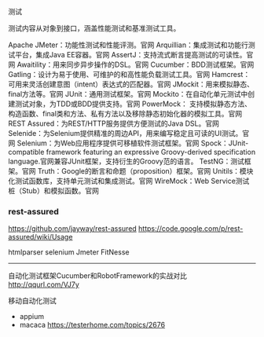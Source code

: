 测试

测试内容从对象到接口，涵盖性能测试和基准测试工具。

Apache JMeter：功能性测试和性能评测。官网
Arquillian：集成测试和功能行测试平台，集成Java EE容器。官网
AssertJ：支持流式断言提高测试的可读性。官网
Awaitility：用来同步异步操作的DSL。官网
Cucumber：BDD测试框架。官网
Gatling：设计为易于使用、可维护的和高性能负载测试工具。官网
Hamcrest：可用来灵活创建意图（intent）表达式的匹配器。官网
JMockit：用来模拟静态、final方法等。官网
JUnit：通用测试框架。官网
Mockito：在自动化单元测试中创建测试对象，为TDD或BDD提供支持。官网
PowerMock： 支持模拟静态方法、构造函数、final类和方法、私有方法以及移除静态初始化器的模拟工具。官网
REST Assured：为REST/HTTP服务提供方便测试的Java DSL。官网
Selenide：为Selenium提供精准的周边API，用来编写稳定且可读的UI测试。官网
Selenium：为Web应用程序提供可移植软件测试框架。官网
Spock：JUnit-compatible framework featuring an expressive Groovy-derived specification language.官网兼容JUnit框架，支持衍生的Groovy范的语言。
TestNG：测试框架。官网
Truth：Google的断言和命题（proposition）框架。官网
Unitils：模块化测试函数库，支持单元测试和集成测试。官网
WireMock：Web Service测试桩（Stub）和模拟函数。官网


### rest-assured
<https://github.com/jayway/rest-assured>
<https://code.google.com/p/rest-assured/wiki/Usage>


htmlparser
selenium
Jmeter
FitNesse

---
自动化测试框架Cucumber和RobotFramework的实战对比
<http://qqurl.com/VJ7y>

移动自动化测试
+ appium
+ macaca <https://testerhome.com/topics/2676>
